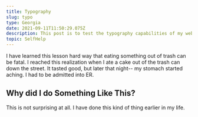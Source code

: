 ```yaml
---
title: Typography
slug: typo
type: Georgia
date: 2021-09-11T11:50:29.075Z
description: This post is to test the typography capabilities of my website
topic: SelfHelp
---
```

I have learned this lesson hard way that eating something out of trash can be fatal. I reached this realization when I ate a cake out of the trash can down the street. It tasted good, but later that night-- my stomach started aching. I had to be admitted into ER.

## Why did I do Something Like This?

This is not surprising at all. I have done this kind of thing earlier in my life.